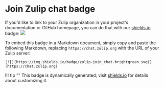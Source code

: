# Join Zulip chat badge

If you'd like to link to your Zulip organization in your project's
documentation or GitHub homepage, you can do that with our
[shields.io](https://shields.io) badge:
[![](https://img.shields.io/badge/zulip-join_chat-brightgreen.svg)](https://chat.zulip.org)

To embed this badge in a Markdown document, simply copy and paste the
following Markdown, replacing `https://chat.zulip.org` with the URL of
your Zulip server:

```
[![](https://img.shields.io/badge/zulip-join_chat-brightgreen.svg)](https://chat.zulip.org)
```

!!! tip ""
    This badge is dynamically generated; visit
    [shields.io](https://shields.io) for details about customizing it.
